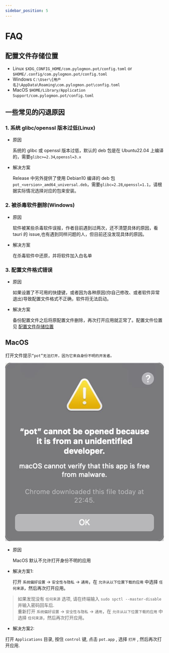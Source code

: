 ```yaml
---
sidebar_position: 5
---
```


# FAQ

## 配置文件存储位置

- Linux `$XDG_CONFIG_HOME/com.pylogmon.pot/config.toml` or `$HOME/.config/com.pylogmon.pot/config.toml`
- Windows `C:\User\{用户名}\AppData\Roaming\com.pylogmon.pot\config.toml`
- MacOS `$HOME/Library/Application Support/com.pylogmon.pot/config.toml`

## 一些常见的闪退原因

### 1. 系统 glibc/openssl 版本过低(Linux)

- 原因

  系统的 glibc 或 openssl 版本过低，默认的 deb 包是在 Ubuntu22.04 上编译的，需要`glibc>=2.34`,`openssl=3.x`

- 解决方案

  Release 中另外提供了使用 Debian10 编译的 deb 包`pot_<version>_amd64_universal.deb`，需要`glibc=2.28`,`openssl=1.1`，请根据实际情况选择对应的包来安装。

### 2. 被杀毒软件删除(Windows)

- 原因

  软件被某些杀毒软件误报，作者目前遇到过两次，还不清楚具体的原因，看 tauri 的 issue,也有遇到同样问题的人，但目前还没发现具体的原因。

- 解决方案

  在杀毒软件中还原，并将软件加入白名单

### 3. 配置文件格式错误

- 原因

  如果设置了不可用的快捷键，或者因为各种原因(你自己修改、或者软件异常退出)导致配置文件格式不正确，软件将无法启动。

- 解决方案

  备份配置文件之后将原配置文件删除，再次打开应用就正常了。配置文件位置见 [配置文件存储位置](/docs/tutorial/faq#配置文件存储位置)

## MacOS

打开文件提示`“pot”无法打开，因为它来自身份不明的开发者。`

![不明身份](./assets/macos-unidentified-developer.jpg)

- 原因

  MacOS 默认不允许打开身份不明的应用

- 解决方案1:

  打开 `系统偏好设置` -> `安全性与隐私` -> `通用`，在 `允许从以下位置下载的应用` 中选择 `任何来源`，然后再次打开应用。

> 如果发现没有 `任何来源` 选项, 请在终端输入 `sudo spctl --master-disable` 并输入密码回车后.   
> 重新打开 `系统偏好设置` -> `安全性与隐私` -> `通用`，在 `允许从以下位置下载的应用` 中选择 `任何来源`，然后再次打开应用。

- 解决方案2:

打开 `Applications` 目录, 按住 `control` 键, 点击 `pot.app` , 选择 `打开` , 然后再次打开应用.
